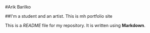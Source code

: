 #Arik Barilko

##I'm a student and an artist. This is mh portfolio site

This is a *README* file for my repository. It is written using **Markdown**.
